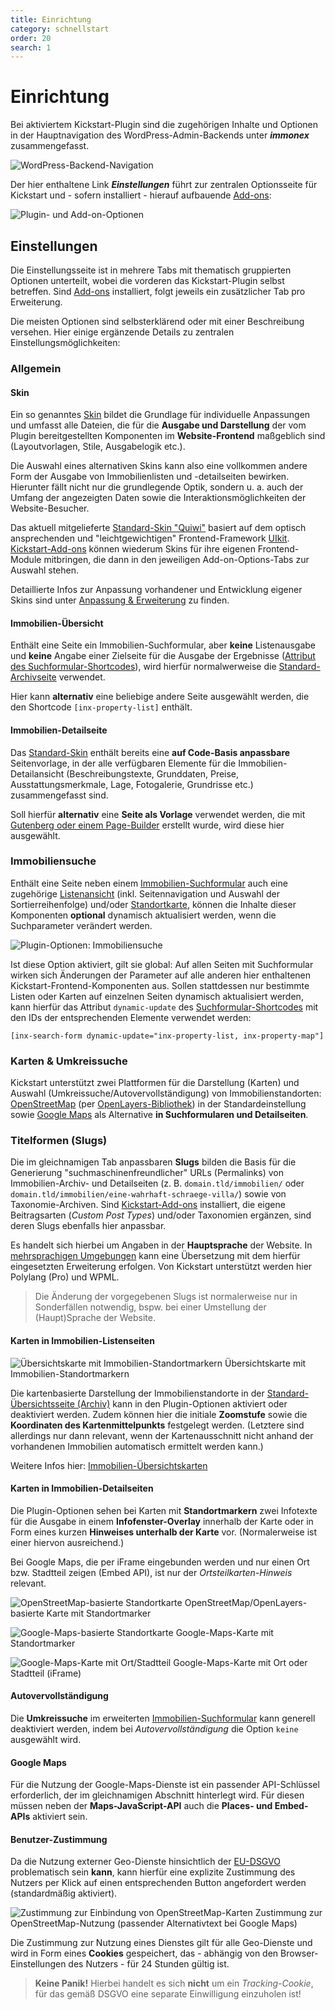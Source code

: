 ```yaml
---
title: Einrichtung
category: schnellstart
order: 20
search: 1
---
```


# Einrichtung

Bei aktiviertem Kickstart-Plugin sind die zugehörigen Inhalte und Optionen in der Hauptnavigation des WordPress-Admin-Backends unter ***immonex*** zusammengefasst.

![WordPress-Backend-Navigation](../assets/scst-options-1.gif)

Der hier enthaltene Link ***Einstellungen*** führt zur zentralen Optionsseite für Kickstart und - sofern installiert - hierauf aufbauende [Add-ons](../add-ons.html):

![Plugin- und Add-on-Optionen](../assets/scst-options-2.gif)

## Einstellungen

Die Einstellungsseite ist in mehrere Tabs mit thematisch gruppierten Optionen unterteilt, wobei die vorderen das Kickstart-Plugin selbst betreffen. Sind [Add-ons](../add-ons.html) installiert, folgt jeweils ein zusätzlicher Tab pro Erweiterung.

Die meisten Optionen sind selbsterklärend oder mit einer Beschreibung versehen. Hier einige ergänzende Details zu zentralen Einstellungsmöglichkeiten:

### Allgemein

#### Skin

Ein so genanntes [Skin](../anpassung-erweiterung/skins.html) bildet die Grundlage für individuelle Anpassungen und umfasst alle Dateien, die für die **Ausgabe und Darstellung** der vom Plugin bereitgestellten Komponenten im **Website-Frontend** maßgeblich sind (Layoutvorlagen, Stile, Ausgabelogik etc.).

Die Auswahl eines alternativen Skins kann also eine vollkommen andere Form der Ausgabe von Immobilienlisten und -detailseiten bewirken. Hierunter fällt nicht nur die grundlegende Optik, sondern u. a. auch der Umfang der angezeigten Daten sowie die Interaktionsmöglichkeiten der Website-Besucher.

Das aktuell mitgelieferte [Standard-Skin "Quiwi"](../anpassung-erweiterung/standard-skin.html) basiert auf dem optisch ansprechenden und "leichtgewichtigen" Frontend-Framework [UIkit](https://getuikit.com/). [Kickstart-Add-ons](../add-ons.html) können wiederum Skins für ihre eigenen Frontend-Module mitbringen, die dann in den jeweiligen Add-on-Options-Tabs zur Auswahl stehen.

Detaillierte Infos zur Anpassung vorhandener und Entwicklung eigener Skins sind unter [Anpassung & Erweiterung](../anpassung-erweiterung/skins.html) zu finden.

#### Immobilien-Übersicht

Enthält eine Seite ein Immobilien-Suchformular, aber **keine** Listenausgabe und **keine** Angabe einer Zielseite für die Ausgabe der Ergebnisse ([Attribut des Suchformular-Shortcodes](../komponenten/index.html#Attribute)), wird hierfür normalwerweise die [Standard-Archivseite](../beitragsarten-taxonomien.html#Immobilien-Beitrage) verwendet.

Hier kann **alternativ** eine beliebige andere Seite ausgewählt werden, die den Shortcode `[inx-property-list]` enthält.

#### Immobilien-Detailseite

Das [Standard-Skin](../anpassung-erweiterung/standard-skin.html) enthält bereits eine **auf Code-Basis anpassbare** Seitenvorlage, in der alle verfügbaren Elemente für die Immobilien-Detailansicht (Beschreibungstexte, Grunddaten, Preise, Ausstattungsmerkmale, Lage, Fotogalerie, Grundrisse etc.) zusammengefasst sind.

Soll hierfür **alternativ** eine **Seite als Vorlage** verwendet werden, die mit [Gutenberg oder einem Page-Builder](einbindung.html#Immobilien-Details) erstellt wurde, wird diese hier ausgewählt.

### Immobiliensuche

Enthält eine Seite neben einem [Immobilien-Suchformular](../komponenten/index.html) auch eine zugehörige [Listenansicht](../komponenten/liste.html) (inkl. Seitennavigation und Auswahl der Sortierreihenfolge) und/oder [Standortkarte](../komponenten/karte.html), können die Inhalte dieser Komponenten **optional** dynamisch aktualisiert werden, wenn die Suchparameter verändert werden.

![Plugin-Optionen: Immobiliensuche](../assets/scst-options-property-search.png)

Ist diese Option aktiviert, gilt sie global: Auf allen Seiten mit Suchformular wirken sich Änderungen der Parameter auf alle anderen hier enthaltenen Kickstart-Frontend-Komponenten aus. Sollen stattdessen nur bestimmte Listen oder Karten auf einzelnen Seiten dynamisch aktualisiert werden, kann hierfür das Attribut `dynamic-update` des [Suchformular-Shortcodes](../komponenten/index.html) mit den IDs der entsprechenden Elemente verwendet werden:

`[inx-search-form dynamic-update="inx-property-list, inx-property-map"]`

### Karten & Umkreissuche

Kickstart unterstützt zwei Plattformen für die Darstellung (Karten) und Auswahl (Umkreissuche/Autovervollständigung) von Immobilienstandorten: [OpenStreetMap](https://www.openstreetmap.de/) (per [OpenLayers-Bibliothek](https://de.wikipedia.org/wiki/OpenLayers)) in der Standardeinstellung sowie [Google Maps](https://cloud.google.com/maps-platform/) als Alternative **in Suchformularen und Detailseiten**.

### Titelformen (Slugs)

Die im gleichnamigen Tab anpassbaren **Slugs** bilden die Basis für die Generierung "suchmaschinenfreundlicher" URLs (Permalinks) von Immobilien-Archiv- und Detailseiten (z. B. `domain.tld/immobilien/` oder `domain.tld/immobilien/eine-wahrhaft-schraege-villa/`) sowie von Taxonomie-Archiven. Sind [Kickstart-Add-ons](../add-ons.html) installiert, die eigene Beitragsarten (*Custom Post Types*) und/oder Taxonomien ergänzen, sind deren Slugs ebenfalls hier anpassbar.

Es handelt sich hierbei um Angaben in der **Hauptsprache** der Website. In [mehrsprachigen Umgebungen](../anpassung-erweiterung/uebersetzung-mehrsprachigkeit.html#Mehrsprachige-Websites) kann eine Übersetzung mit dem hierfür eingesetzten Erweiterung erfolgen. Von Kickstart unterstützt werden hier Polylang (Pro) und WPML.

> Die Änderung der vorgegebenen Slugs ist normalerweise nur in Sonderfällen notwendig, bspw. bei einer Umstellung der (Haupt)Sprache der Website.

#### Karten in Immobilien-Listenseiten

![Übersichtskarte mit Immobilien-Standortmarkern](../assets/scst-property-map-1.png)
Übersichtskarte mit Immobilien-Standortmarkern

Die kartenbasierte Darstellung der Immobilienstandorte in der [Standard-Übersichtsseite (Archiv)](../beitragsarten-taxonomien.html#Immobilien-Beitrage) kann in den Plugin-Optionen aktiviert oder deaktiviert werden. Zudem können hier die initiale **Zoomstufe** sowie die **Koordinaten des Kartenmittelpunkts** festgelegt werden. (Letztere sind allerdings nur dann relevant, wenn der Kartenausschnitt nicht anhand der vorhandenen Immobilien automatisch ermittelt werden kann.)

Weitere Infos hier: [Immobilien-Übersichtskarten](../komponenten/karte.html)

#### Karten in Immobilien-Detailseiten

Die Plugin-Optionen sehen bei Karten mit **Standortmarkern** zwei Infotexte für die Ausgabe in einem **Infofenster-Overlay** innerhalb der Karte oder in Form eines kurzen **Hinweises unterhalb der Karte** vor. (Normalerweise ist einer hiervon ausreichend.)

Bei Google Maps, die per iFrame eingebunden werden und nur einen Ort bzw. Stadtteil zeigen (Embed API), ist nur der *Ortsteilkarten-Hinweis* relevant.

![OpenStreetMap-basierte Standortkarte](../assets/scst-osm-map.gif)
OpenStreetMap/OpenLayers-basierte Karte mit Standortmarker

![Google-Maps-basierte Standortkarte](../assets/scst-google-map.gif)
Google-Maps-Karte mit Standortmarker

![Google-Maps-Karte mit Ort/Stadtteil](../assets/scst-google-embed-map.gif)
Google-Maps-Karte mit Ort oder Stadtteil (iFrame)

#### Autovervollständigung

Die **Umkreissuche** im erweiterten [Immobilien-Suchformular](../komponenten/index.html) kann generell deaktiviert werden, indem bei *Autovervollständigung* die Option `keine` ausgewählt wird.

#### Google Maps

Für die Nutzung der Google-Maps-Dienste ist ein passender API-Schlüssel erforderlich, der im gleichnamigen Abschnitt hinterlegt wird. Für diesen müssen neben der **Maps-JavaScript-API** auch die **Places- und Embed-APIs** aktiviert sein.

#### Benutzer-Zustimmung

Da die Nutzung externer Geo-Dienste hinsichtlich der [EU-DSGVO](https://de.wikipedia.org/wiki/Datenschutz-Grundverordnung) problematisch sein **kann**, kann hierfür eine explizite Zustimmung des Nutzers per Klick auf einen entsprechenden Button angefordert werden (standardmäßig aktiviert).

![Zustimmung zur Einbindung von OpenStreetMap-Karten](../assets/scst-osm-map-consent.png)
Zustimmung zur OpenStreetMap-Nutzung (passender Alternativtext bei Google Maps)

Die Zustimmung zur Nutzung eines Dienstes gilt für alle Geo-Dienste und wird in Form eines **Cookies** gespeichert, das - abhängig von den Browser-Einstellungen des Nutzers - für 24 Stunden gültig ist.

>**Keine Panik!** Hierbei handelt es sich **nicht** um ein <i>Tracking-Cookie</i>, für das gemäß DSGVO eine separate Einwilligung einzuholen ist!